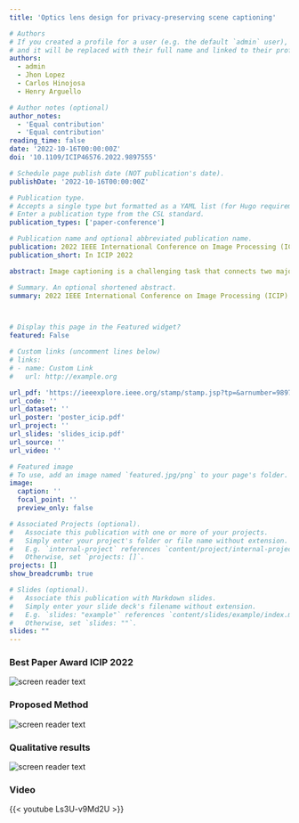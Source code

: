 ```yaml
---
title: 'Optics lens design for privacy-preserving scene captioning'

# Authors
# If you created a profile for a user (e.g. the default `admin` user), write the username (folder name) here
# and it will be replaced with their full name and linked to their profile.
authors:
  - admin
  - Jhon Lopez
  - Carlos Hinojosa
  - Henry Arguello

# Author notes (optional)
author_notes:
  - 'Equal contribution'
  - 'Equal contribution'
reading_time: false
date: '2022-10-16T00:00:00Z'
doi: '10.1109/ICIP46576.2022.9897555'

# Schedule page publish date (NOT publication's date).
publishDate: '2022-10-16T00:00:00Z'

# Publication type.
# Accepts a single type but formatted as a YAML list (for Hugo requirements).
# Enter a publication type from the CSL standard.
publication_types: ['paper-conference']

# Publication name and optional abbreviated publication name.
publication: 2022 IEEE International Conference on Image Processing (ICIP)
publication_short: In ICIP 2022

abstract: Image captioning is a challenging task that connects two major artificial intelligence fields, computer vision and natural language processing. Image captioning models use traditional images to generate a natural language description of the scene. However, the scene could contain private information that we want to hide but still generate the captions. Inspired by the trend of jointly designing optics and algorithms, this paper addresses the problem of privacy-preserving scene captioning. Our approach promotes privacy preservation, by hiding the faces in the images, during the acquisition process with a designed refractive camera lens while extracting useful features to perform image captioning. The refractive lens and an image captioning deep network architecture are optimized end-to-end to generate descriptions directly from the blurred images. Simulations show that our privacy-preserving approach degrades private visual attributes (e.g., face detection fails with our distorted images) while achieving comparable captioning performance with traditional non-private methods on the COCO dataset.

# Summary. An optional shortened abstract.
summary: 2022 IEEE International Conference on Image Processing (ICIP)



# Display this page in the Featured widget?
featured: False

# Custom links (uncomment lines below)
# links:
# - name: Custom Link
#   url: http://example.org

url_pdf: 'https://ieeexplore.ieee.org/stamp/stamp.jsp?tp=&arnumber=9897555'
url_code: ''
url_dataset: ''
url_poster: 'poster_icip.pdf'
url_project: ''
url_slides: 'slides_icip.pdf'
url_source: ''
url_video: ''

# Featured image
# To use, add an image named `featured.jpg/png` to your page's folder.
image:
  caption: ''
  focal_point: ''
  preview_only: false

# Associated Projects (optional).
#   Associate this publication with one or more of your projects.
#   Simply enter your project's folder or file name without extension.
#   E.g. `internal-project` references `content/project/internal-project/index.md`.
#   Otherwise, set `projects: []`.
projects: []
show_breadcrumb: true

# Slides (optional).
#   Associate this publication with Markdown slides.
#   Simply enter your slide deck's filename without extension.
#   E.g. `slides: "example"` references `content/slides/example/index.md`.
#   Otherwise, set `slides: ""`.
slides: ""
---
```


### Best Paper Award ICIP 2022
![screen reader text](/icip2022/image.png )

### Proposed Method 
![screen reader text](/icip2022/model-1.png "Proposed end-to-end (2PSC) model. The optical encoder consists of a camera with a refractive lens. The decoder consists of convolutional feature extraction and an LSTM with attention, which generates a description from the privacy image")

### Qualitative results
![screen reader text](/icip2022/Captions-1.png "Qualitative results on the COCO dataset test set. Under each privacy image, we show the caption obtained by each model, and under the original image, we show the ground truth caption. We compute the PSNR between the original and distorted images for each approach")

### Video
{{< youtube Ls3U-v9Md2U >}}
